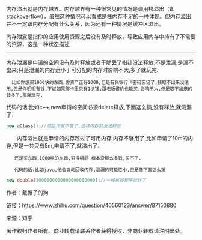 内存溢出就是内存越界。内存越界有一种很常见的情况是调用栈溢出（即stackoverflow），虽然这种情况可以看成是栈内存不足的一种体现。但内存溢出并不一定跟内存分配有什么关系，因为还有一种情况是缓冲区溢出。

内存泄露是指你的应用使用资源之后没有及时释放，导致应用内存中持有了不需要的资源，这是一种状态描述

------

内存泄漏是申请的空间没有及时释放或者干脆丢了指针没法释放.不是泄漏,是漏不出来;只是泄漏的内存远小于可分配的内存时影响不大,多了就玩完.

      比如你想买1000块的东西,你资产正好1000,但是有张银行卡密码忘记了,钱取不出来没法用,但是你明明有钱,不过如果那卡里只有1块钱,跟老板讲价也能买,影响不大,但是取不出来的钱多了,那就玩完.

代码的话:比如c++,new申请的空间必须delete释放,下面这么搞,没有释放,就测漏了.

```cpp
new aClass();//然后你就不管了,这块内存就没法释放
```

　　内存溢出就是申请的内存超过了可用内存,内存不够用了,比如申请了10m的内存,但是一共只有5m,申请不了,就溢出了.

       还是买东西,1000块的东西,穷得嗝屁,根本没那么多钱,买不了.

       代码的话:比如java,他会自动回收内存,泄漏的可能性小,但是像下面这么搞

```java
new double[1000000000000000000000];//一般机器程序就炸了
```

作者：戴帽子的狗

链接：https://www.zhihu.com/question/40560123/answer/87150880

来源：知乎

著作权归作者所有。商业转载请联系作者获得授权，非商业转载请注明出处。